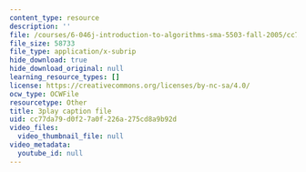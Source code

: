 ```yaml
---
content_type: resource
description: ''
file: /courses/6-046j-introduction-to-algorithms-sma-5503-fall-2005/cc77da79d0f27a0f226a275cd8a9b92d_V5hZoJ6uK-s.srt
file_size: 58733
file_type: application/x-subrip
hide_download: true
hide_download_original: null
learning_resource_types: []
license: https://creativecommons.org/licenses/by-nc-sa/4.0/
ocw_type: OCWFile
resourcetype: Other
title: 3play caption file
uid: cc77da79-d0f2-7a0f-226a-275cd8a9b92d
video_files:
  video_thumbnail_file: null
video_metadata:
  youtube_id: null
---
```

